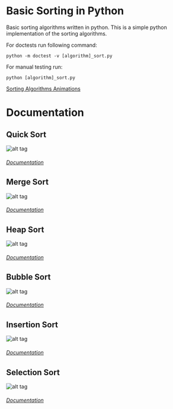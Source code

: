 # Basic Sorting in Python


Basic sorting algorithms written in python. This is a simple python implementation of the sorting algorithms.

For doctests run following command:
```
python -m doctest -v [algorithm]_sort.py
```

For manual testing run:
```
python [algorithm]_sort.py
```

[Sorting Algorithms Animations](https://www.toptal.com/developers/sorting-algorithms)



# Documentation

## Quick Sort
![alt tag](https://upload.wikimedia.org/wikipedia/commons/6/6a/Sorting_quicksort_anim.gif)
###### [Documentation](https://en.wikipedia.org/wiki/Quicksort)

## Merge Sort
![alt tag](https://upload.wikimedia.org/wikipedia/commons/c/c5/Merge_sort_animation2.gif)
###### [Documentation](https://en.wikipedia.org/wiki/Merge_sort)

## Heap Sort
![alt tag](https://upload.wikimedia.org/wikipedia/commons/1/1b/Sorting_heapsort_anim.gif)
###### [Documentation](https://en.wikipedia.org/wiki/Heapsort)

## Bubble Sort
![alt tag](https://upload.wikimedia.org/wikipedia/commons/3/37/Bubble_sort_animation.gif)
###### [Documentation](https://en.wikipedia.org/wiki/Bubble_sort)

## Insertion Sort
![alt tag](https://upload.wikimedia.org/wikipedia/commons/0/0f/Insertion-sort-example-300px.gif)
###### [Documentation](https://en.wikipedia.org/wiki/Insertion_sort)

## Selection Sort
![alt tag](https://upload.wikimedia.org/wikipedia/commons/thumb/b/b0/Selection_sort_animation.gif/250px-Selection_sort_animation.gif)
###### [Documentation](https://en.wikipedia.org/wiki/Selection_sort)
